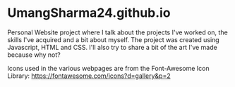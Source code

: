 # UmangSharma24.github.io
Personal Website project where I talk about the projects I've worked on, the skills I've acquired and a bit about myself. The project was created using Javascript, HTML and CSS. I'll also try to share a bit of the art I've made because why not?

Icons used in the various webpages are from the Font-Awesome Icon Library: https://fontawesome.com/icons?d=gallery&p=2 
